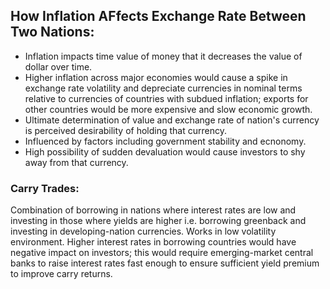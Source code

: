 ## How Inflation AFfects Exchange Rate Between Two Nations:
- Inflation impacts time value of money that it decreases the value of dollar over time.
- Higher inflation across major economies would cause a spike in exchange rate volatility and depreciate currencies in nominal terms relative to currencies of countries with subdued inflation; exports for other countries would be more expensive and slow economic growth.
- Ultimate determination of value and exchange rate of nation's currency is perceived desirability of holding that currency.
- Influenced by factors including government stability and ecnonomy. 
- High possibility of sudden devaluation would cause investors to shy away from that currency.

### Carry Trades:
Combination of borrowing in nations where interest rates are low and investing in those where yields are higher i.e. borrowing greenback and investing in developing-nation currencies. Works in low volatility environment. Higher interest rates in borrowing countries would have negative impact on investors; this would require emerging-market central banks to raise interest rates fast enough to ensure sufficient yield premium to improve carry returns.

